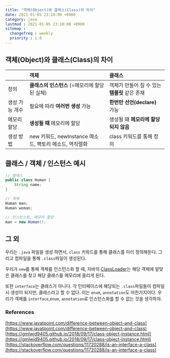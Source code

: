 ```yaml
---
title: "객체(Object)와 클래스(Class)의 차이"
date: 2021-01-05 23:10:00 +0900
category: java
lastmod : 2021-01-05 23:10:00 +0900
sitemap :
  changefreq : weekly
  priority : 1.0
---
```


## 객체(Object)와 클래스(Class)의 차이

||객체|클래스|
|:---|:---|:---|
|정의|**클래스의 인스턴스** (=메모리에 할당된 실체)|객체가 만들어 질 수 있는 **템플릿** 같은 존재|
|생성 가능 개수|필요에 따라 **여러번 생성** 가능|**한번만 선언(declare)** 가능|
|메모리 할당|**생성될 때** 메모리에 할당|생성될 떄 **메모리에 할당되지 않음**|
|생성 방법|new 키워드, newInstance 메소드, 팩토리 메소드, 역직렬화|class 키워드를 통해 정의|

## 클래스 / 객체 / 인스턴스 예시

```java
// 클래스 
public class Human {
    String name;
}

// 객체
Human man;
Human woman;

// 인스턴스화, 메모리 할당
man = new Human();
```

## 그 외

우리는 `.java` 파일을 생성 하면서, `class` 키워드를 통해 클래스를 미리 정의해둔다. 그리고 컴파일을 통해 `.class`파일이 생성된다.  
  
우리가 `new`를 통해 객체를 인스턴스화 할 때, 자바의 [ClassLoader](https://kingjakeu.github.io/java/2020/08/10/class-loader/)는 해당 객체에 알맞은 클래스를 찾고 해당 클래스를 메모리에 올리게 된다.  
  
또한 `interface`는 클래스가 아니다. 각 인터페이스에 해당되는 `.class`파일들이 컴파일시 생성이 되지만, 클래스라고 할 수 없다. 이는 `enum`, `annotation`도 마찬가지이다. 우리가 객체를 `interface`,`enum`, `annotation`로 인스턴스화를 할 수 없는 것을 생각하자.

### References

[https://www.javatpoint.com/difference-between-object-and-class](https://www.javatpoint.com/difference-between-object-and-class)  
[https://gmlwjd9405.github.io/2018/09/17/class-object-instance.html](https://gmlwjd9405.github.io/2018/09/17/class-object-instance.html)  
[https://stackoverflow.com/questions/11720288/is-an-interface-a-class](https://stackoverflow.com/questions/11720288/is-an-interface-a-class)  